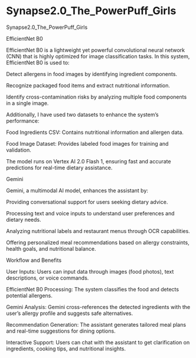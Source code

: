 # Synapse2.0_The_PowerPuff_Girls

Synapse2.0_The_PowerPuff_Girls

EfficientNet B0

EfficientNet B0 is a lightweight yet powerful convolutional neural network (CNN) that is highly optimized for image classification tasks. In this system, EfficientNet B0 is used to:

Detect allergens in food images by identifying ingredient components.

Recognize packaged food items and extract nutritional information.

Identify cross-contamination risks by analyzing multiple food components in a single image.

Additionally, I have used two datasets to enhance the system’s performance:

Food Ingredients CSV: Contains nutritional information and allergen data.

Food Image Dataset: Provides labeled food images for training and validation.

The model runs on Vertex AI 2.0 Flash 1, ensuring fast and accurate predictions for real-time dietary assistance.

Gemini

Gemini, a multimodal AI model, enhances the assistant by:

Providing conversational support for users seeking dietary advice.

Processing text and voice inputs to understand user preferences and dietary needs.

Analyzing nutritional labels and restaurant menus through OCR capabilities.

Offering personalized meal recommendations based on allergy constraints, health goals, and nutritional balance.

Workflow and Benefits

User Inputs: Users can input data through images (food photos), text descriptions, or voice commands.

EfficientNet B0 Processing: The system classifies the food and detects potential allergens.

Gemini Analysis: Gemini cross-references the detected ingredients with the user’s allergy profile and suggests safe alternatives.

Recommendation Generation: The assistant generates tailored meal plans and real-time suggestions for dining options.

Interactive Support: Users can chat with the assistant to get clarification on ingredients, cooking tips, and nutritional insights.
